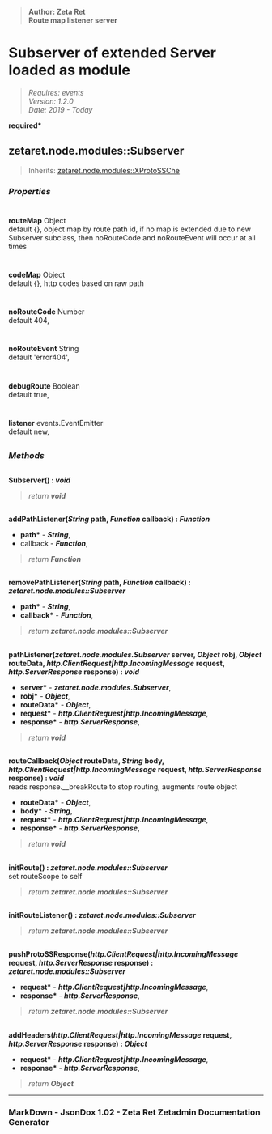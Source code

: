 > __Author: Zeta Ret__  
> __Route map listener server__  
# Subserver of extended Server loaded as module  
> *Requires: events*  
> *Version: 1.2.0*  
> *Date: 2019 - Today*  

__required*__

## zetaret.node.modules::Subserver  
> Inherits: [zetaret.node.modules::XProtoSSChe](XProtoSSChe.md)  

### *Properties*  

#  
__routeMap__ Object  
default {}, object map by route path id, if no map is extended due to new Subserver subclass, then noRouteCode and noRouteEvent will occur at all times  

#  
__codeMap__ Object  
default {}, http codes based on raw path  

#  
__noRouteCode__ Number  
default 404,   

#  
__noRouteEvent__ String  
default 'error404',   

#  
__debugRoute__ Boolean  
default true,   

#  
__listener__ events.EventEmitter  
default new,   


##  
### *Methods*  

##  
__Subserver() : *void*__  
  
> *return __void__*  

##  
__addPathListener(*String* path, *Function* callback) : *Function*__  
  
- __path*__ - __*String*__,   
- callback - __*Function*__,   
> *return __Function__*  

##  
__removePathListener(*String* path, *Function* callback) : *zetaret.node.modules::Subserver*__  
  
- __path*__ - __*String*__,   
- __callback*__ - __*Function*__,   
> *return __zetaret.node.modules::Subserver__*  

##  
__pathListener(*zetaret.node.modules.Subserver* server, *Object* robj, *Object* routeData, *http.ClientRequest|http.IncomingMessage* request, *http.ServerResponse* response) : *void*__  
  
- __server*__ - __*zetaret.node.modules.Subserver*__,   
- __robj*__ - __*Object*__,   
- __routeData*__ - __*Object*__,   
- __request*__ - __*http.ClientRequest|http.IncomingMessage*__,   
- __response*__ - __*http.ServerResponse*__,   
> *return __void__*  

##  
__routeCallback(*Object* routeData, *String* body, *http.ClientRequest|http.IncomingMessage* request, *http.ServerResponse* response) : *void*__  
reads response.__breakRoute to stop routing, augments route object  
- __routeData*__ - __*Object*__,   
- __body*__ - __*String*__,   
- __request*__ - __*http.ClientRequest|http.IncomingMessage*__,   
- __response*__ - __*http.ServerResponse*__,   
> *return __void__*  

##  
__initRoute() : *zetaret.node.modules::Subserver*__  
set routeScope to self  
> *return __zetaret.node.modules::Subserver__*  

##  
__initRouteListener() : *zetaret.node.modules::Subserver*__  
  
> *return __zetaret.node.modules::Subserver__*  

##  
__pushProtoSSResponse(*http.ClientRequest|http.IncomingMessage* request, *http.ServerResponse* response) : *zetaret.node.modules::Subserver*__  
  
- __request*__ - __*http.ClientRequest|http.IncomingMessage*__,   
- __response*__ - __*http.ServerResponse*__,   
> *return __zetaret.node.modules::Subserver__*  

##  
__addHeaders(*http.ClientRequest|http.IncomingMessage* request, *http.ServerResponse* response) : *Object*__  
  
- __request*__ - __*http.ClientRequest|http.IncomingMessage*__,   
- __response*__ - __*http.ServerResponse*__,   
> *return __Object__*  

---  
### MarkDown - JsonDox 1.02 - Zeta Ret Zetadmin Documentation Generator